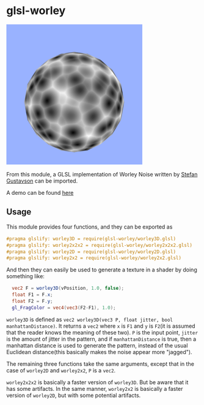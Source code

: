 # glsl-worley

<img src="images/worley.png" width="356" height="366" />

From this module, a GLSL implementation of Worley Noise written by [Stefan
Gustavson](http://webstaff.itn.liu.se/~stegu/GLSL-cellular/GLSL-cellular-notes.pdf) can be imported.

A demo can be found [here](http://erkaman.github.io/glsl-worley/)

## Usage

This module provides four functions, and they can be exported as

```glsl
#pragma glslify: worley3D = require(glsl-worley/worley3D.glsl)
#pragma glslify: worley2x2x2 = require(glsl-worley/worley2x2x2.glsl)
#pragma glslify: worley2D = require(glsl-worley/worley2D.glsl)
#pragma glslify: worley2x2 = require(glsl-worley/worley2x2.glsl)
```

And then they can easily be used to generate a texture in a shader by doing something like:

```glsl
  vec2 F = worley3D(vPosition, 1.0, false);
  float F1 = F.x;
  float F2 = F.y;
  gl_FragColor = vec4(vec3(F2-F1), 1.0);
```

`worley3D` is defined as `vec2 worley3D(vec3 P, float jitter, bool manhattanDistance)`. It returns a `vec2`
 where `x` is `F1` and `y` is `F2`(it is assumed that the reader knows the meaning of these two).
`P` is the input point, `jitter` is the amount of jitter in the pattern, and if `manhattanDistance` is true,
then a manhattan distance is used to generate the pattern, instead of the usual Euclidean distance(this basically makes
 the noise appear more "jagged").

 The remaining three functions take the same arguments, except that in the case of `worley2D` and `worley2x2`, `P` is a
 `vec2`.

 `worley2x2x2` is basically a faster version of `worley3D`. But be aware that it has some artifacts. In the same manner,
 `worley2x2` is basically a faster version of `worley2D`, but with some potential artifacts.



